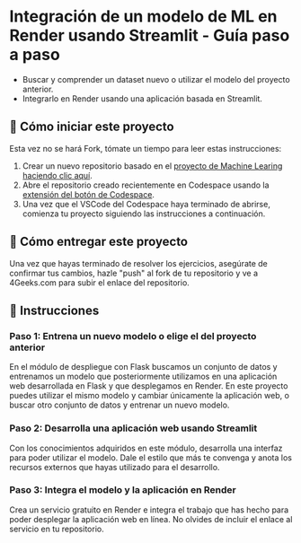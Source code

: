 <!-- hide -->
# Integración de un modelo de ML en Render usando Streamlit - Guía paso a paso
<!-- endhide -->

- Buscar y comprender un dataset nuevo o utilizar el modelo del proyecto anterior.
- Integrarlo en Render usando una aplicación basada en Streamlit.

## 🌱  Cómo iniciar este proyecto

Esta vez no se hará Fork, tómate un tiempo para leer estas instrucciones:

1. Crear un nuevo repositorio basado en el [proyecto de Machine Learing](https://github.com/4GeeksAcademy/machine-learning-python-template/generate) [haciendo clic aquí](https://github.com/4GeeksAcademy/machine-learning-python-template).
2. Abre el repositorio creado recientemente en Codespace usando la [extensión del botón de Codespace](https://docs.github.com/en/codespaces/developing-in-codespaces/creating-a-codespace-for-a-repository#creating-a-codespace-for-a-repository).
3. Una vez que el VSCode del Codespace haya terminado de abrirse, comienza tu proyecto siguiendo las instrucciones a continuación.

## 🚛 Cómo entregar este proyecto

Una vez que hayas terminado de resolver los ejercicios, asegúrate de confirmar tus cambios, hazle "push" al fork de tu repositorio y ve a 4Geeks.com para subir el enlace del repositorio.

## 📝 Instrucciones

### Paso 1: Entrena un nuevo modelo o elige el del proyecto anterior

En el módulo de despliegue con Flask buscamos un conjunto de datos y entrenamos un modelo que posteriormente utilizamos en una aplicación web desarrollada en Flask y que desplegamos en Render. En este proyecto puedes utilizar el mismo modelo y cambiar únicamente la aplicación web, o buscar otro conjunto de datos y entrenar un nuevo modelo.

### Paso 2: Desarrolla una aplicación web usando Streamlit

Con los conocimientos adquiridos en este módulo, desarrolla una interfaz para poder utilizar el modelo. Dale el estilo que más te convenga y anota los recursos externos que hayas utilizado para el desarrollo.

### Paso 3: Integra el modelo y la aplicación en Render

Crea un servicio gratuito en Render e integra el trabajo que has hecho para poder desplegar la aplicación web en línea. No olvides de incluir el enlace al servicio en tu repositorio.